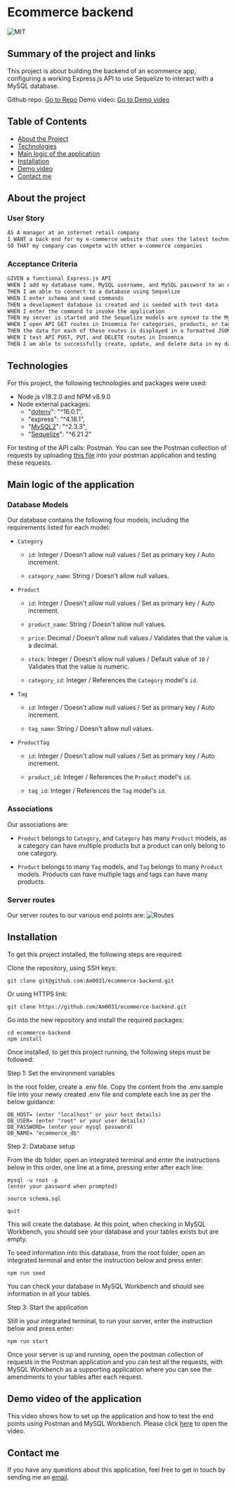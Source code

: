 # Ecommerce backend

![MIT](https://img.shields.io/badge/License-MIT-blue)

## Summary of the project and links

This project is about building the backend of an ecommerce app, configuring a working Express.js API to use Sequelize to interact with a MySQL database.

Github repo: [Go to Repo](https://github.com/Am0031/ecommerce-backend/tree/dev)
Demo video: [Go to Demo video](https://drive.google.com/file/d/1alzNUMObvjwmC8wA9zPcCwFv5ZnVGiFm/view)

## Table of Contents

- [About the Project](#about-the-project)
- [Technologies](#technologies)
- [Main logic of the application](#main-logic-of-the-application)
- [Installation](#installation)
- [Demo video](#demo-video-of-the-application)
- [Contact me](#contact-me)

## About the project

### User Story

```md
AS A manager at an internet retail company
I WANT a back end for my e-commerce website that uses the latest technologies
SO THAT my company can compete with other e-commerce companies
```

### Acceptance Criteria

```md
GIVEN a functional Express.js API
WHEN I add my database name, MySQL username, and MySQL password to an environment variable file
THEN I am able to connect to a database using Sequelize
WHEN I enter schema and seed commands
THEN a development database is created and is seeded with test data
WHEN I enter the command to invoke the application
THEN my server is started and the Sequelize models are synced to the MySQL database
WHEN I open API GET routes in Insomnia for categories, products, or tags
THEN the data for each of these routes is displayed in a formatted JSON
WHEN I test API POST, PUT, and DELETE routes in Insomnia
THEN I am able to successfully create, update, and delete data in my database
```

## Technologies

For this project, the following technologies and packages were used:

- Node.js v18.2.0 and NPM v8.9.0
- Node external packages:
  - "[dotenv](https://www.npmjs.com/package/dotenv)": "^16.0.1",
  - "express": "^4.18.1",
  - "[MySQL2](https://www.npmjs.com/package/mysql2)": "^2.3.3",
  - "[Sequelize](https://www.npmjs.com/package/sequelize)": "^6.21.2"

For testing of the API calls: Postman.
You can see the Postman collection of requests by uploading [this file](./ecommerce-backend.postman_collection.json) into your postman application and testing these requests.

## Main logic of the application

### Database Models

Our database contains the following four models, including the requirements listed for each model:

- `Category`

  - `id`: Integer / Doesn't allow null values / Set as primary key / Auto increment.

  - `category_name`: String / Doesn't allow null values.

- `Product`

  - `id`: Integer / Doesn't allow null values / Set as primary key / Auto increment.

  - `product_name`: String / Doesn't allow null values.

  - `price`: Decimal / Doesn't allow null values / Validates that the value is a decimal.

  - `stock`: Integer / Doesn't allow null values / Default value of `10` / Validates that the value is numeric.

  - `category_id`: Integer / References the `Category` model's `id`.

- `Tag`

  - `id`: Integer / Doesn't allow null values / Set as primary key / Auto increment.

  - `tag_name`: String / Doesn't allow null values.

- `ProductTag`

  - `id`: Integer / Doesn't allow null values / Set as primary key / Auto increment.

  - `product_id`: Integer / References the `Product` model's `id`.

  - `tag_id`: Integer / References the `Tag` model's `id`.

### Associations

Our associations are:

- `Product` belongs to `Category`, and `Category` has many `Product` models, as a category can have multiple products but a product can only belong to one category.

- `Product` belongs to many `Tag` models, and `Tag` belongs to many `Product` models. Products can have multiple tags and tags can have many products.

### Server routes

Our server routes to our various end points are:
![Routes](./other/ecommerce-backend-routes.png)

## Installation

To get this project installed, the following steps are required:

Clone the repository, using SSH keys:

```
git clone git@github.com:Am0031/ecommerce-backend.git
```

Or using HTTPS link:

```
git clone https://github.com/Am0031/ecommerce-backend.git
```

Go into the new repository and install the required packages:

```
cd ecommerce-backend
npm install
```

Once installed, to get this project running, the following steps must be followed:

Step 1: Set the environment variables

In the root folder, create a .env file. Copy the content from the .env.sample file into your newly created .env file and complete each line as per the below guidance:

```
DB_HOST= (enter "localhost" or your host details)
DB_USER= (enter "root" or your user details)
DB_PASSWORD= (enter your mysql password)
DB_NAME= "ecommerce_db"
```

Step 2: Database setup

From the db folder, open an integrated terminal and enter the instructions below in this order, one line at a time, pressing enter after each line:

```
mysql -u root -p
(enter your password when prompted)

source schema.sql

quit
```

This will create the database. At this point, when checking in MySQL Workbench, you should see your database and your tables exists but are empty.

To seed information into this database, from the root folder, open an integrated terminal and enter the instruction below and press enter:

```
npm run seed
```

You can check your database in MySQL Workbench and should see information in all your tables.

Step 3: Start the application

Still in your integrated terminal, to run your server, enter the instruction below and press enter:

```
npm run start
```

Once your server is up and running, open the postman collection of requests in the Postman application and you can test all the requests, with MySQL Workbench as a supporting application where you can see the amendments to your tables after each request.

## Demo video of the application

This video shows how to set up the application and how to test the end points using Postman and MySQL Workbench.
Please click [here](https://drive.google.com/file/d/1alzNUMObvjwmC8wA9zPcCwFv5ZnVGiFm/view) to open the video.

## Contact me

If you have any questions about this application, feel free to get in touch by sending me an [email](mailto:amelie.pira@gmail.com).
